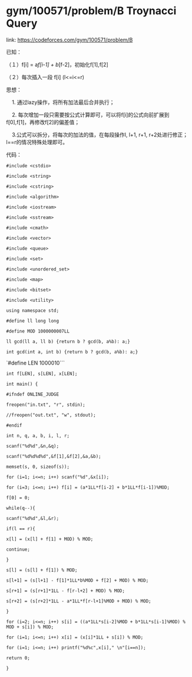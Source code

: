 # gym/100571/problem/B Troynacci Query

link: https://codeforces.com/gym/100571/problem/B

已知：

（１）f[i] = a*f[i-1] + b*[f-2]，初始化f[1],f[2]

（２）每次插入一段 f[i] (l<=i<=r)

思想：

    1. 通过lazy操作，将所有加法最后合并执行；

    2. 每次增加一段只需要按公式计算即可，可以将f[i]的公式向前扩展到f[0],f[1]，再修改f[2]的偏差值；

    3.公式可以拆分，将每次的加法的值，在每段操作l, l+1, r+1, r+2处进行修正；l==r的情况特殊处理即可。

代码：

`#include <cstdio>`

`#include <string>`

`#include <cstring>`

`#include <algorithm>`

`#include <iostream>`

`#include <sstream>`

`#include <cmath>`

`#include <vector>`

`#include <queue>`

`#include <set>`

`#include <unordered_set>`

`#include <map>`

`#include <bitset>`

`#include <utility>`

`using namespace std;`

`#define ll long long`

`#define MOD 1000000007LL`

`ll gcd(ll a, ll b) {return b ? gcd(b, a%b): a;}`

`int gcd(int a, int b) {return b ? gcd(b, a%b): a;}`

`#define LEN 1000010```

`int f[LEN], s[LEN], x[LEN];`

`int main() {`

`#ifndef ONLINE_JUDGE`

`freopen("in.txt", "r", stdin);`

`//freopen("out.txt", "w", stdout);`

`#endif`

`int n, q, a, b, i, l, r;`

`scanf("%d%d",&n,&q);`

`scanf("%d%d%d%d",&f[1],&f[2],&a,&b);`

`memset(s, 0, sizeof(s));`

`for (i=1; i<=n; i++) scanf("%d",&x[i]);`

`for (i=3; i<=n; i++) f[i] = (a*1LL*f[i-2] + b*1LL*f[i-1])%MOD;`

`f[0] = 0;`

`while(q--){`

`scanf("%d%d",&l,&r);`

`if(l == r){`

`x[l] = (x[l] + f[1] + MOD) % MOD;`

`continue;`

`}`

`s[l] = (s[l] + f[1]) % MOD;`

`s[l+1] = (s[l+1] - f[1]*1LL*b%MOD + f[2] + MOD) % MOD;`

`s[r+1] = (s[r+1]*1LL - f[r-l+2] + MOD) % MOD;`

`s[r+2] = (s[r+2]*1LL - a*1LL*f[r-l+1]%MOD + MOD) % MOD;`

`}`

`for (i=2; i<=n; i++) s[i] = ((a*1LL*s[i-2]%MOD + b*1LL*s[i-1]%MOD) % MOD + s[i]) % MOD;`

`for (i=1; i<=n; i++) x[i] = (x[i]*1LL + s[i]) % MOD;`

`for (i=1; i<=n; i++) printf("%d%c",x[i]," \n"[i==n]);`

`return 0;`

`}`
